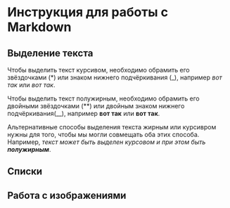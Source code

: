 # Инструкция для работы с Markdown

## Выделение текста

Чтобы выделить текст курсивом, необходимо обрамить его звёздочками (\*) или знаком нижнего подчёркивания (\_), например *вот так* или _вот так_.

Чтобы выделить текст полужирным, необходимо обрамить его двойными звёздочками (\*\*) или двойным знаком нижнего подчёркивания(\_\_), например **вот так** или __вот так__.

Альтернативные способы выделения текста жирным или курсивром нужны для того, чтобы мы могли совмещать оба этих способа. Например, _текст может быть выделен курсовом и при этом быть **полужирным**_.

## Списки

## Работа с изображениями
